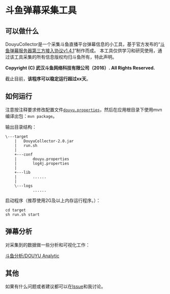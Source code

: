 # 斗鱼弹幕采集工具

## 可以做什么

DouyuCollector是一个采集斗鱼直播平台弹幕信息的小工具，基于官方发布的“[斗鱼弹幕服务器第三方接入协议v1.4.1](http://dev-bbs.douyutv.com/forum.php?mod=attachment&aid=MjYxfDFiMzgyZTU1fDE0OTE3MTQ2MDl8MHwxMTU%3D)”制作而成。
本工具仅供学习和研究使用，通过该工具采集的所有信息版权均归斗鱼所有，特此声明。

**Copyright (C) 武汉斗鱼网络科技有限公司（2016）. All Rights Reserved.**

截止目前，**该程序可以稳定运行超过xx天**。

## 如何运行

注意按注释要求修改配置文件[`douyu.properties`](https://github.com/zhaopeizhi/DouyuCollector/blob/master/src/main/resources/douyu.properties)，然后在应用根目录下使用mvn编译出包：`mvn package`。

输出目录结构：

    \---target
        |   DouyuCollector-2.0.jar
        |   run.sh
        |
        +---conf
        |       douyu.properties
        |       log4j.properties
        |
        +---lib
        |       ......
        |
        \---logs
                ......

启动程序（推荐使用2G及以上内存运行程序。）：

    cd target
    sh run.sh start

## 弹幕分析

对采集到的数据做一些分析和可视化工作：

[斗鱼分析/DOUYU Analytic](http://odachi.in:8080)

## 其他

如果有什么问题或者建议都可以在[Issue](https://github.com/zhaopeizhi/DouyuCollector/issues)和我讨论。
